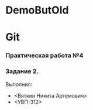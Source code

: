 # DemoButOld


# Git
### Практическая работа №4
### Задание 2.
Выполнил:
* <Вяткин Никита Артемович>
* <УВП-312>
